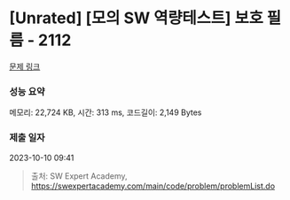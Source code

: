 # [Unrated] [모의 SW 역량테스트] 보호 필름 - 2112 

[문제 링크](https://swexpertacademy.com/main/code/problem/problemDetail.do?contestProbId=AV5V1SYKAaUDFAWu) 

### 성능 요약

메모리: 22,724 KB, 시간: 313 ms, 코드길이: 2,149 Bytes

### 제출 일자

2023-10-10 09:41



> 출처: SW Expert Academy, https://swexpertacademy.com/main/code/problem/problemList.do